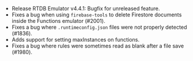 * Release RTDB Emulator v4.4.1: Bugfix for unreleased feature.
* Fixes a bug when using `firebase-tools` to delete Firestore documents inside the Functions emulator (#2001).
* Fixes a bug where `.runtimeconfig.json` files were not properly detected (#1836).
* Adds support for setting maxInstances on functions.
* Fixes a bug where rules were sometimes read as blank after a file save (#1980).
